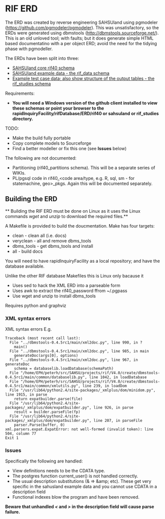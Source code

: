 # RIF ERD

The ERD was created by reverse engineering SAHSUland using pgmodeler (https://github.com/pgmodeler/pgmodeler). This was unsatisfactory, so the ERDs were generated using dbmstools (http://dbmstools.sourceforge.net/). This is an old unloved tool; with faults; but it does generate simple HTML based documentatino with a per object ERD; avoid the need for the tidying phase with pgmodeller.

The ERDs have been split into three:

* [SAHSUland core rif40 schema](https://rawgit.com/smallAreaHealthStatisticsUnit/rapidInquiryFacility/master/rifDatabase/ERD/rif40/index-sahsuland-postgres8.html)
* [SAHSUland example data - the rif_data schema](https://rawgit.com/smallAreaHealthStatisticsUnit/rapidInquiryFacility/master/rifDatabase/ERD/sahsuland/index-sahsuland-postgres8.html)
* [Example test case data; also show structure of the output tables - the rif_studies schema](https://rawgit.com/smallAreaHealthStatisticsUnit/rapidInquiryFacility/master/rifDatabase/ERD/rif_studies/index-sahsuland-postgres8.html)

Requirements:

* **You will need a Windows version of the github client installed to view these schemas or point your browser to 
  the rapidInquiryFacility/rifDatabase/ERD/rif40 or sahsuland or rif_studies directory.**

TODO:

* Make the build fully portable
* Copy complete models to Sourceforge 
* Find a better modeller or fix this one (see **Issues** below)

The following are not documented:

* Partitioning (rif40_partitions schema). This will be a separate series of WIKIs.
* PL/pgsql code in rif40_&lt;code area/type, e.g. R, sql, sm - for statemachine, geo&gt;_pkgs. Again this will
  be documented separately.

## Building the ERD

** Building the RIF ERD must be done on Linux as it uses the Linux commands *wget* and *unzip* to download the required files.**

A Makefile is provided to build the doucmentation. Make has four targets:

* clean - clean all (i.e. docs)
* veryclean - all and remove dbms_tools
* dbms_tools - get dbms_tools and install
* all - build docs

You will need to have rapidInquiryFacility as a local repository; and have the database available.

Unlike the other RIF database Makefiles this is Linux only bacause it

* Uses sed to hack the XML ERD into a parseable form
* Uses awk to extract the rif40_password ffrom ~/.pgpass
* Use wget and unzip to install dbms_tools

Requires python and graphviz

### XML syntax errors

XML syntax errors E.g. 

```
Traceback (most recent call last):
  File "../dbmstools-0.4.5rc1/main/xml2doc.py", line 990, in ?
    main()
  File "../dbmstools-0.4.5rc1/main/xml2doc.py", line 985, in main
    generateDoc(args[0], options)
  File "../dbmstools-0.4.5rc1/main/xml2doc.py", line 967, in generateDoc
    schema = databaselib.loadDatabase(schemaPath)
  File "/home/EPH/peterh/src/SAHSU/projects/rif/V4.0/create/dbmstools-0.4.5rc1/main/common/databaselib.py", line 1042, in loadDatabase
  File "/home/EPH/peterh/src/SAHSU/projects/rif/V4.0/create/dbmstools-0.4.5rc1/main/common/xmlutils.py", line 239, in loadDom
  File "/usr/lib64/python2.4/site-packages/_xmlplus/dom/minidom.py", line 1915, in parse
    return expatbuilder.parse(file)
  File "/usr/lib64/python2.4/site-packages/_xmlplus/dom/expatbuilder.py", line 926, in parse
    result = builder.parseFile(fp)
  File "/usr/lib64/python2.4/site-packages/_xmlplus/dom/expatbuilder.py", line 207, in parseFile
    parser.Parse(buffer, 0)
xml.parsers.expat.ExpatError: not well-formed (invalid token): line 504, column 77
Exit 1
```

### Issues

Specifically the following are handled:

* View definitions needs to be the CDATA type.
* The postgres function current_user() is not handled correctly.
* The usual description substitutions (& => &amp;amp; etc). These get very specific in the sahusland example data and you cannot use CDATA in a description field
* Functional indexes blow the program and have been removed.

**Beware that unhandled *&lt;* and *&gt;* in the description field will cause parse failure.**
